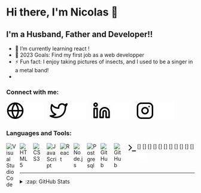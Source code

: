 # Hi there, I'm Nicolas 👋 

## I'm a Husband, Father and Developer!!

- 🌱 I’m currently learning react !
- 🥅 2023 Goals: Find my first job as a web developper
- ⚡ Fun fact: I enjoy taking pictures of insects, and I used to be a singer in a metal band!
- 
### Connect with me:

[![website](./img/globe-light.svg)](https://nicolas-denis.fr#gh-light-mode-only)
[![website](./img/globe-dark.svg)](https://nicolas-denis-fr#gh-dark-mode-only)
&nbsp;&nbsp;
[![website](./img/twitter-light.svg)](https://twitter.com/kvbv#gh-light-mode-only)
[![website](./img/twitter-dark.svg)](https://twitter.com/kvbvl#gh-dark-mode-only)
&nbsp;&nbsp;
[![website](./img/linkedin-light.svg)](https://linkedin.com/in/nicolas-denis-dev#gh-light-mode-only)
[![website](./img/linkedin-dark.svg)](https://linkedin.com/in/nicolas-denis-dev#gh-dark-mode-only)
&nbsp;&nbsp;
[![website](./img/instagram-light.svg)](https://instagram.com/kvbvl#gh-light-mode-only)
[![website](./img/instagram-dark.svg)](https://instagram.com/kvbvl#gh-dark-mode-only)

### Languages and Tools:

[<img align="left" alt="Visual Studio Code" width="26px" src="https://cdn.jsdelivr.net/gh/devicons/devicon/icons/vscode/vscode-original.svg" style="padding-right:10px;" />]
[<img align="left" alt="HTML5" width="26px" src="https://cdn.jsdelivr.net/gh/devicons/devicon/icons/html5/html5-original.svg" style="padding-right:10px;" />]
[<img align="left" alt="CSS3" width="26px" src="https://cdn.jsdelivr.net/gh/devicons/devicon/icons/css3/css3-original.svg" style="padding-right:10px;" />]
[<img align="left" alt="JavaScript" width="26px" src="https://cdn.jsdelivr.net/gh/devicons/devicon/icons/javascript/javascript-original.svg" style="padding-right:10px;" />]
[<img align="left" alt="React" width="26px" src="https://cdn.jsdelivr.net/gh/devicons/devicon/icons/react/react-original.svg" style="padding-right:10px;" />]
[<img align="left" alt="Node.js" width="26px" src="https://cdn.jsdelivr.net/gh/devicons/devicon/icons/nodejs/nodejs-original.svg" style="padding-right:10px;" />]
[<img align="left" alt="Postgresql" width="26px" src="https://cdn.jsdelivr.net/gh/devicons/devicon/icons/postgresql/postgresql-original.svg" style="padding-right:10px;" />]
[<img align="left" alt="GitHub" width="26px" src="https://user-images.githubusercontent.com/3369400/139447912-e0f43f33-6d9f-45f8-be46-2df5bbc91289.png" style="padding-right:10px;" />]
[<img align="left" alt="GitHub" width="26px" src="https://user-images.githubusercontent.com/3369400/139448065-39a229ba-4b06-434b-bc67-616e2ed80c8f.png" style="padding-right:10px;" />]
[<img align="left" alt="Terminal" width="26px" src="./img/terminal-light.svg" />]
[<img align="left" alt="Terminal" width="26px" src="./img/terminal-dark.svg" />]

<br />
<br />

---

<details>
  <summary>:zap: GitHub Stats</summary>

  <img align="left" alt="NicolasDenis57's GitHub Stats" src="https://github-readme-stats.vercel.app/api?username=nicolasdenis57r&show_icons=true&hide_border=false&title_color=ff652f&icon_color=FFE400&bg_color=09131B&text_color=ffffff&border_color=0c1a25" />

</details>

[website]: https://nicolas-denis.fr
[twitter]: https://twitter.com/kvbvl
[instagram]: https://instagram.com/kvbvl
[linkedin]: https://linkedin.com/in/nicolas-denis.fr

